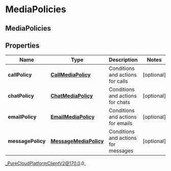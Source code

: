# MediaPolicies

## MediaPolicies

## Properties

|Name | Type | Description | Notes|
|------------ | ------------- | ------------- | -------------|
| **callPolicy** | [**CallMediaPolicy**](CallMediaPolicy) | Conditions and actions for calls | [optional] |
| **chatPolicy** | [**ChatMediaPolicy**](ChatMediaPolicy) | Conditions and actions for chats | [optional] |
| **emailPolicy** | [**EmailMediaPolicy**](EmailMediaPolicy) | Conditions and actions for emails | [optional] |
| **messagePolicy** | [**MessageMediaPolicy**](MessageMediaPolicy) | Conditions and actions for messages | [optional] |



_PureCloudPlatformClientV2@170.0.0_
